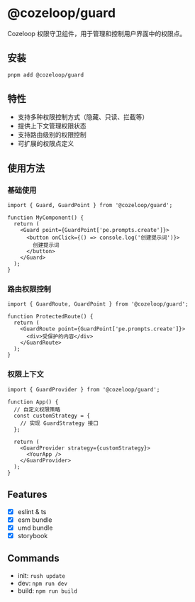 # @cozeloop/guard

Cozeloop 权限守卫组件，用于管理和控制用户界面中的权限点。

## 安装

```bash
pnpm add @cozeloop/guard
```

## 特性

- 支持多种权限控制方式（隐藏、只读、拦截等）
- 提供上下文管理权限状态
- 支持路由级别的权限控制
- 可扩展的权限点定义

## 使用方法

### 基础使用

```tsx
import { Guard, GuardPoint } from '@cozeloop/guard';

function MyComponent() {
  return (
    <Guard point={GuardPoint['pe.prompts.create']}>
      <button onClick={() => console.log('创建提示词')}>
        创建提示词
      </button>
    </Guard>
  );
}
```

### 路由权限控制

```tsx
import { GuardRoute, GuardPoint } from '@cozeloop/guard';

function ProtectedRoute() {
  return (
    <GuardRoute point={GuardPoint['pe.prompts.create']}>
      <div>受保护的内容</div>
    </GuardRoute>
  );
}
```

### 权限上下文

```tsx
import { GuardProvider } from '@cozeloop/guard';

function App() {
  // 自定义权限策略
  const customStrategy = {
    // 实现 GuardStrategy 接口
  };

  return (
    <GuardProvider strategy={customStrategy}>
      <YourApp />
    </GuardProvider>
  );
}
```

## Features

- [x] eslint & ts
- [x] esm bundle
- [x] umd bundle
- [x] storybook

## Commands

- init: `rush update`
- dev: `npm run dev`
- build: `npm run build`
